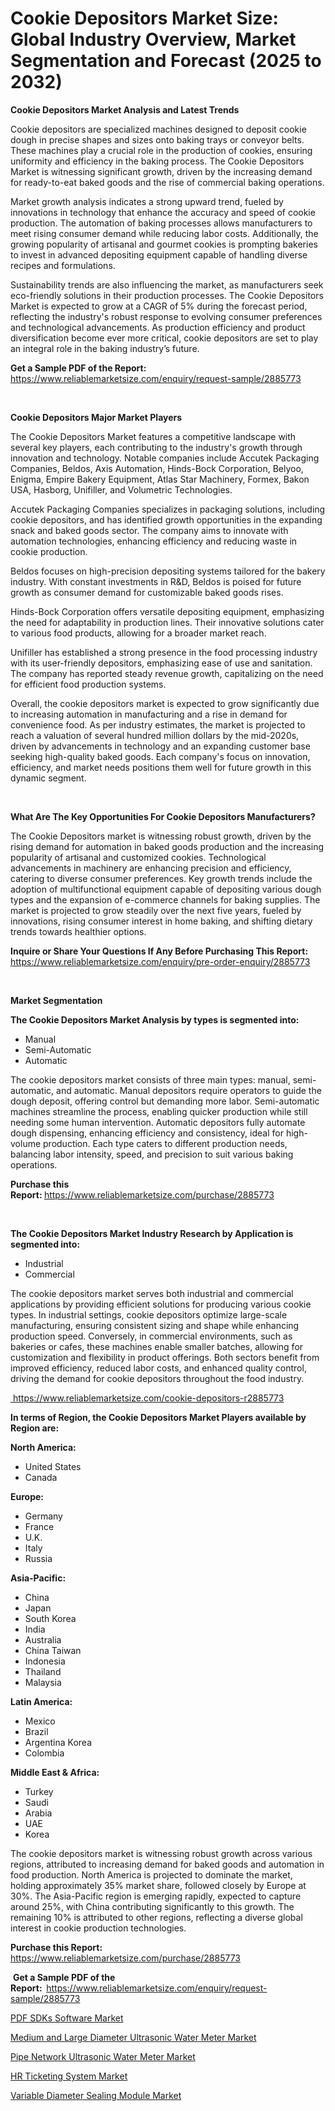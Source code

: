 <p><h1>Cookie Depositors Market Size: Global Industry Overview, Market Segmentation and Forecast (2025 to 2032)</h1></p><p><strong>Cookie Depositors Market Analysis and Latest Trends</strong></p>
<p><p>Cookie depositors are specialized machines designed to deposit cookie dough in precise shapes and sizes onto baking trays or conveyor belts. These machines play a crucial role in the production of cookies, ensuring uniformity and efficiency in the baking process. The Cookie Depositors Market is witnessing significant growth, driven by the increasing demand for ready-to-eat baked goods and the rise of commercial baking operations.</p><p>Market growth analysis indicates a strong upward trend, fueled by innovations in technology that enhance the accuracy and speed of cookie production. The automation of baking processes allows manufacturers to meet rising consumer demand while reducing labor costs. Additionally, the growing popularity of artisanal and gourmet cookies is prompting bakeries to invest in advanced depositing equipment capable of handling diverse recipes and formulations.</p><p>Sustainability trends are also influencing the market, as manufacturers seek eco-friendly solutions in their production processes. The Cookie Depositors Market is expected to grow at a CAGR of 5% during the forecast period, reflecting the industry's robust response to evolving consumer preferences and technological advancements. As production efficiency and product diversification become ever more critical, cookie depositors are set to play an integral role in the baking industry’s future.</p></p>
<p><strong>Get a Sample PDF of the Report:&nbsp;</strong> <a href="https://www.reliablemarketsize.com/enquiry/request-sample/2885773?utm_campaign=1879&utm_medium=2&utm_source=Github&utm_content=ia&utm_term=13032025&utm_id=cookie-depositors">https://www.reliablemarketsize.com/enquiry/request-sample/2885773</a></p>
<p>&nbsp;</p>
<p><strong>Cookie Depositors Major Market Players</strong></p>
<p><p>The Cookie Depositors Market features a competitive landscape with several key players, each contributing to the industry's growth through innovation and technology. Notable companies include Accutek Packaging Companies, Beldos, Axis Automation, Hinds-Bock Corporation, Belyoo, Enigma, Empire Bakery Equipment, Atlas Star Machinery, Formex, Bakon USA, Hasborg, Unifiller, and Volumetric Technologies.</p><p>Accutek Packaging Companies specializes in packaging solutions, including cookie depositors, and has identified growth opportunities in the expanding snack and baked goods sector. The company aims to innovate with automation technologies, enhancing efficiency and reducing waste in cookie production.</p><p>Beldos focuses on high-precision depositing systems tailored for the bakery industry. With constant investments in R&D, Beldos is poised for future growth as consumer demand for customizable baked goods rises.</p><p>Hinds-Bock Corporation offers versatile depositing equipment, emphasizing the need for adaptability in production lines. Their innovative solutions cater to various food products, allowing for a broader market reach.</p><p>Unifiller has established a strong presence in the food processing industry with its user-friendly depositors, emphasizing ease of use and sanitation. The company has reported steady revenue growth, capitalizing on the need for efficient food production systems.</p><p>Overall, the cookie depositors market is expected to grow significantly due to increasing automation in manufacturing and a rise in demand for convenience food. As per industry estimates, the market is projected to reach a valuation of several hundred million dollars by the mid-2020s, driven by advancements in technology and an expanding customer base seeking high-quality baked goods. Each company's focus on innovation, efficiency, and market needs positions them well for future growth in this dynamic segment.</p></p>
<p>&nbsp;</p>
<p><strong>What Are The Key Opportunities For Cookie Depositors Manufacturers?</strong></p>
<p><p>The Cookie Depositors market is witnessing robust growth, driven by the rising demand for automation in baked goods production and the increasing popularity of artisanal and customized cookies. Technological advancements in machinery are enhancing precision and efficiency, catering to diverse consumer preferences. Key growth trends include the adoption of multifunctional equipment capable of depositing various dough types and the expansion of e-commerce channels for baking supplies. The market is projected to grow steadily over the next five years, fueled by innovations, rising consumer interest in home baking, and shifting dietary trends towards healthier options.</p></p>
<p><strong>Inquire or Share Your Questions If Any Before Purchasing This Report:</strong> <a href="https://www.reliablemarketsize.com/enquiry/pre-order-enquiry/2885773?utm_campaign=1879&utm_medium=2&utm_source=Github&utm_content=ia&utm_term=13032025&utm_id=cookie-depositors">https://www.reliablemarketsize.com/enquiry/pre-order-enquiry/2885773</a></p>
<p>&nbsp;</p>
<p><strong>Market Segmentation</strong></p>
<p><strong>The Cookie Depositors Market Analysis by types is segmented into:</strong></p>
<p><ul><li>Manual</li><li>Semi-Automatic</li><li>Automatic</li></ul></p>
<p><p>The cookie depositors market consists of three main types: manual, semi-automatic, and automatic. Manual depositors require operators to guide the dough deposit, offering control but demanding more labor. Semi-automatic machines streamline the process, enabling quicker production while still needing some human intervention. Automatic depositors fully automate dough dispensing, enhancing efficiency and consistency, ideal for high-volume production. Each type caters to different production needs, balancing labor intensity, speed, and precision to suit various baking operations.</p></p>
<p><strong>Purchase this Report:&nbsp;</strong><a href="https://www.reliablemarketsize.com/purchase/2885773?utm_campaign=1879&utm_medium=2&utm_source=Github&utm_content=ia&utm_term=13032025&utm_id=cookie-depositors">https://www.reliablemarketsize.com/purchase/2885773</a></p>
<p>&nbsp;</p>
<p><strong>The Cookie Depositors Market Industry Research by Application is segmented into:</strong></p>
<p><ul><li>Industrial</li><li>Commercial</li></ul></p>
<p><p>The cookie depositors market serves both industrial and commercial applications by providing efficient solutions for producing various cookie types. In industrial settings, cookie depositors optimize large-scale manufacturing, ensuring consistent sizing and shape while enhancing production speed. Conversely, in commercial environments, such as bakeries or cafes, these machines enable smaller batches, allowing for customization and flexibility in product offerings. Both sectors benefit from improved efficiency, reduced labor costs, and enhanced quality control, driving the demand for cookie depositors throughout the food industry.</p></p>
<p><a href="https://www.reliablemarketsize.com/cookie-depositors-r2885773?utm_campaign=1879&utm_medium=2&utm_source=Github&utm_content=ia&utm_term=13032025&utm_id=cookie-depositors">&nbsp;https://www.reliablemarketsize.com/cookie-depositors-r2885773</a></p>
<p><strong>In terms of Region, the Cookie Depositors Market Players available by Region are:</strong></p>
<p>
    <p> <strong> North America: </strong>
        <ul>
            <li>United States</li>
            <li>Canada</li>
        </ul>
        </p> 
    <p> <strong> Europe: </strong>
        <ul>
            <li>Germany</li>
            <li>France</li>
            <li>U.K.</li>
            <li>Italy</li>
            <li>Russia</li>
        </ul>
        </p> 
    <p> <strong> Asia-Pacific: </strong>
        <ul>
            <li>China</li>
            <li>Japan</li>
            <li>South Korea</li>
            <li>India</li>
            <li>Australia</li>
            <li>China Taiwan</li>
            <li>Indonesia</li>
            <li>Thailand</li>
            <li>Malaysia</li>
        </ul>
        </p> 
    <p> <strong> Latin America: </strong>
        <ul>
            <li>Mexico</li>
            <li>Brazil</li>
            <li>Argentina Korea</li>
            <li>Colombia</li>
        </ul>
        </p> 
    <p> <strong> Middle East & Africa: </strong>
        <ul>
            <li>Turkey</li>
            <li>Saudi</li>
            <li>Arabia</li>
            <li>UAE</li>
            <li>Korea</li>
        </ul>
    </p>
    </p>
<p><p>The cookie depositors market is witnessing robust growth across various regions, attributed to increasing demand for baked goods and automation in food production. North America is projected to dominate the market, holding approximately 35% market share, followed closely by Europe at 30%. The Asia-Pacific region is emerging rapidly, expected to capture around 25%, with China contributing significantly to this growth. The remaining 10% is attributed to other regions, reflecting a diverse global interest in cookie production technologies.</p></p>
<p><strong>Purchase this Report: </strong><a href="https://www.reliablemarketsize.com/purchase/2885773?utm_campaign=1879&utm_medium=2&utm_source=Github&utm_content=ia&utm_term=13032025&utm_id=cookie-depositors">https://www.reliablemarketsize.com/purchase/2885773</a></p>
<p>&nbsp;<strong>Get a Sample PDF of the Report:&nbsp;&nbsp;</strong><a href="https://www.reliablemarketsize.com/enquiry/request-sample/2885773?utm_campaign=1879&utm_medium=2&utm_source=Github&utm_content=ia&utm_term=13032025&utm_id=cookie-depositors">https://www.reliablemarketsize.com/enquiry/request-sample/2885773</a></p>
<p><strong></strong></p>
<p><p><a href="https://github.com/muskoaizahfi/Market-Research-Report-List-1/blob/main/pdf-sdks-software-market.md?utm_campaign=1879&utm_medium=2&utm_source=Github&utm_content=ia&utm_term=13032025&utm_id=cookie-depositors">PDF SDKs Software Market</a></p><p><a href="https://github.com/orlinvisonju/Market-Research-Report-List-1/blob/main/medium-and-large-diameter-ultrasonic-water-meter-market.md?utm_campaign=1879&utm_medium=2&utm_source=Github&utm_content=ia&utm_term=13032025&utm_id=cookie-depositors">Medium and Large Diameter Ultrasonic Water Meter Market</a></p><p><a href="https://github.com/nsmifidget3/Market-Research-Report-List-1/blob/main/pipe-network-ultrasonic-water-meter-market.md?utm_campaign=1879&utm_medium=2&utm_source=Github&utm_content=ia&utm_term=13032025&utm_id=cookie-depositors">Pipe Network Ultrasonic Water Meter Market</a></p><p><a href="https://github.com/lotoahshaiek/Market-Research-Report-List-1/blob/main/hr-ticketing-system-market.md?utm_campaign=1879&utm_medium=2&utm_source=Github&utm_content=ia&utm_term=13032025&utm_id=cookie-depositors">HR Ticketing System Market</a></p><p><a href="https://github.com/motosyuliq/Market-Research-Report-List-1/blob/main/variable-diameter-sealing-module-market.md?utm_campaign=1879&utm_medium=2&utm_source=Github&utm_content=ia&utm_term=13032025&utm_id=cookie-depositors">Variable Diameter Sealing Module Market</a></p></p>